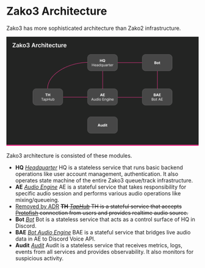 # Zako3 Architecture

Zako3 has more sophisticated architecture than Zako2 infrastructure. 

![arch](/docs/assets/arch1.png)

Zako3 architecture is consisted of these modules.

- **HQ** *[Headquarter](services/hq.md)* HQ is a stateless service that runs basic backend operations like user account management, authentication. It also operates state machine of the entire Zako3 queue/track infrastructure.
- **AE** *[Audio Engine](services/ae.md)* AE is a stateful service that takes responsibility for specific audio session and performs various audio operations like mixing/queueing.
- [Removed by ADR](/docs/architecture/decisions/0002-merge-taphub-into-audio-engine.md) ~~**TH** *[TapHub](services/th.md)* TH is a stateful service that accepts [Protofish](https://github.com/zako-ac/protofish) connection from users and provides realtime audio source.~~
- **Bot** *[Bot](services/bot.md)* Bot is a stateless service that acts as a control surface of HQ in Discord.
- **BAE** *[Bot Audio Engine](services/bae.md)* BAE is a stateful service that bridges live audio data in AE to Discord Voice API.
- **Audit** *[Audit](services/audit.md)* Audit is a stateless service that receives metrics, logs, events from all services and provides observability. It also monitors for suspicious activity.
